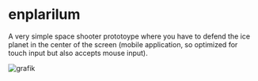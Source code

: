 # enplarilum
A very simple space shooter prototoype where you have to defend the ice planet in the center of the screen (mobile application, so optimized for touch input but also accepts mouse input).

![grafik](https://github.com/user-attachments/assets/0fa70640-d7f7-4fbf-8213-9d1e3845917c)
